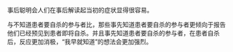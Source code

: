 事后聪明会人们在事后解读起当初的症状显得很容易。

与不知道患者要自杀的参与者比，那些事先知道患者要自杀的参与者更倾向于报告他们已经预见到患者即将自杀。并且事先知道患者要自杀的参与者，在患者自杀后，反应更加消极，“我早就知道”的想法会更加强烈。
